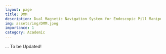 ```yaml
---
layout: page
title: DMM
description: Dual Magnetic Navigation System for Endoscopic Pill Manipulation
img: assets/img/DMM.jpeg
importance: 1
category: Academic
---
```


... To be Updated!